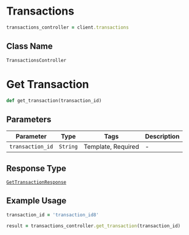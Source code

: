 # Transactions

```ruby
transactions_controller = client.transactions
```

## Class Name

`TransactionsController`


# Get Transaction

```ruby
def get_transaction(transaction_id)
```

## Parameters

| Parameter | Type | Tags | Description |
|  --- | --- | --- | --- |
| `transaction_id` | `String` | Template, Required | - |

## Response Type

[`GetTransactionResponse`](../../doc/models/get-transaction-response.md)

## Example Usage

```ruby
transaction_id = 'transaction_id8'

result = transactions_controller.get_transaction(transaction_id)
```

